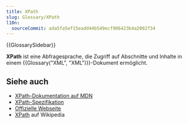 ```yaml
---
title: XPath
slug: Glossary/XPath
l10n:
  sourceCommit: ada5fa5ef15eadd44b549ecf906423b4a2092f34
---
```


{{GlossarySidebar}}

**XPath** ist eine Abfragesprache, die Zugriff auf Abschnitte und Inhalte in einem {{Glossary("XML", "XML")}}-Dokument ermöglicht.

## Siehe auch

- [XPath-Dokumentation auf MDN](/de/docs/Web/XPath)
- [XPath-Spezifikation](https://www.w3.org/TR/xpath-30/)
- [Offizielle Webseite](https://www.w3.org/TR/?tag=xml)
- [XPath](https://en.wikipedia.org/wiki/XPath) auf Wikipedia
